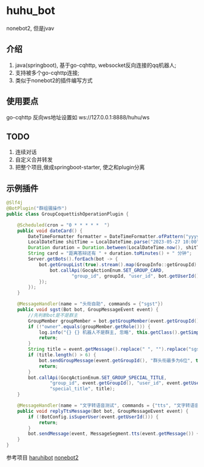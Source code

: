 # huhu_bot
nonebot2, 但是jvav

## 介绍
1. java(springboot), 基于go-cqhttp, websocket反向连接的qq机器人;
2. 支持被多个go-cqhttp连接;
3. 类似于nonebot2的插件编写方式

## 使用要点
go-cqhttp 反向ws地址设置如 ws://127.0.0.1:8888/huhu/ws

## TODO
1. 连续对话
2. 自定义合并转发
3. 把整个项目,做成springboot-starter, 使之和plugin分离


## 示例插件

```Java
@Slf4j
@BotPlugin("群组骚操作")
public class GroupCoquettishOperationPlugin {

    @Scheduled(cron = "0 * * * * *  ")
    public void dateCard() {
        DateTimeFormatter formatter = DateTimeFormatter.ofPattern("yyyy-MM-dd HH:mm");
        LocalDateTime shitTime = LocalDateTime.parse("2023-05-27 10:00", formatter);
        Duration duration = Duration.between(LocalDateTime.now(), shitTime);
        String card = "距离答辩还有 " + duration.toMinutes() + " 分钟";
        Server.getBots().forEach(bot -> {
            bot.getGroupList(true).stream().map(GroupInfo::getGroupId).forEach(groupId -> {
                bot.callApi(GocqActionEnum.SET_GROUP_CARD,
                        "group_id", groupId, "user_id", bot.getUserId(), "card", card);
            });
        });
    }

    @MessageHandler(name = "头衔自助", commands = {"sgst"})
    public void sgst(Bot bot, GroupMessageEvent event) {
        //先判断bot是不是群主
        GroupMember groupMember = bot.getGroupMember(event.getGroupId(), bot.getUserId(), true);
        if (!"owner".equals(groupMember.getRole())) {
            log.info("{} {} 机器人不是群主, 忽略", this.getClass().getSimpleName(), "头衔自助");
            return;
        }
        String title = event.getMessage().replace(" ", "").replace("sgst", "");
        if (title.length() > 6) {
            bot.sendGroupMessage(event.getGroupId(), "群头衔最多为6位", true);
            return;
        }
        bot.callApi(GocqActionEnum.SET_GROUP_SPECIAL_TITLE,
                "group_id", event.getGroupId(), "user_id", event.getUserId(),
                "special_title", title);
    }

    @MessageHandler(name = "文字转语音测试", commands = {"tts", "文字转语音"})
    public void replyTtsMessage(Bot bot, GroupMessageEvent event) {
        if (!BotConfig.isSuperUser(event.getUserId())) {
            return;
        }
        bot.sendMessage(event, MessageSegment.tts(event.getMessage()) + "", false);
    }
}
```

参考项目 [haruhibot](https://gitee.com/Lelouch-cc/haruhibot-server) [nonebot2](https://github.com/nonebot/nonebot2)
